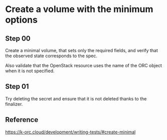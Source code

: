 # Create a volume with the minimum options

## Step 00

Create a minimal volume, that sets only the required fields, and verify that the observed state corresponds to the spec.

Also validate that the OpenStack resource uses the name of the ORC object when it is not specified.

## Step 01

Try deleting the secret and ensure that it is not deleted thanks to the finalizer.

## Reference

https://k-orc.cloud/development/writing-tests/#create-minimal
